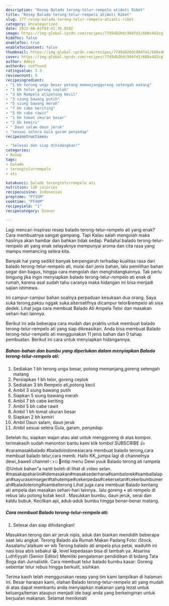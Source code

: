 ```yaml
---
description: "Resep Balado terong-telur-rempelo atiAnti Ribet"
title: "Resep Balado terong-telur-rempelo atiAnti Ribet"
slug: 177-resep-balado-terong-telur-rempelo-atianti-ribet
category: Uncategorized
date: 2022-06-01T03:41:36.850Z
image: https://img-global.cpcdn.com/recipes/77d9d826dc904fd1/680x482cq70/balado-terong-telur-rempelo-ati-foto-resep-utama.jpg
hideToc: false
enableToc: true
enableTocContent: false
thumbnail: https://img-global.cpcdn.com/recipes/77d9d826dc904fd1/680x482cq70/balado-terong-telur-rempelo-ati-foto-resep-utama.jpg
cover: https://img-global.cpcdn.com/recipes/77d9d826dc904fd1/680x482cq70/balado-terong-telur-rempelo-ati-foto-resep-utama.jpg
author: Admin
authorAv: notfound
ratingvalue: 3.3
reviewcount: 9
recipeingredient:
- "1 bh terong ungu besar potong memanjanggoreng setengah matang"
- "1 bh telor goreng ceplok"
- "3 bh Rempelo atipotong kecil"
- "3 siung bawang putih"
- "5 siung bawang merah"
- "7 bh cabe keriting"
- "5 bh cabe rawit"
- "1 bh tomat ukuran besar"
- "2 bh kemiri"
- " Daun salam daun jeruk"
- "sesuai selera Gula garam penyedap"
recipeinstructions:

- "Selesai dan siap dihidangkan!"
categories:
- Resep
tags:
- balado
- terongtelurrempelo
- ati

katakunci: balado terongtelurrempelo ati 
nutrition: 120 calories
recipecuisine: Indonesian
preptime: "PT35M"
cooktime: "PT46M"
recipeyield: "1"
recipecategory: Dinner

---
```



Lagi mencari inspirasi resep balado terong-telur-rempelo ati yang enak? Cara membuatnya sangat gampang. Tapi Kalau salah mengolah maka hasilnya akan hambar dan bahkan tidak sedap. Padahal balado terong-telur-rempelo ati yang enak selayaknya mempunyai aroma dan cita rasa yang mampu memancing selera kita.


Banyak hal yang sedikit banyak berpengaruh terhadap kualitas rasa dari balado terong-telur-rempelo ati, mulai dari jenis bahan, lalu pemilihan bahan segar dan bagus, hingga cara mengolah dan menghidangkannya. Tak perlu bingung jika ingin menyiapkan balado terong-telur-rempelo ati enak di rumah, karena asal sudah tahu caranya maka hidangan ini bisa menjadi sajian istimewa.

Ini campur-campur bahan soalnya perpaduan kesukaan dua orang. Saya suka terong,paksu nggak suka.alternatifnya dicampur telor&amp;rempelo ati sisa dedek. Lihat juga cara membuat Balado Ati Ampela Telor dan masakan sehari-hari lainnya.


Berikut ini ada beberapa cara mudah dan praktis untuk membuat balado terong-telur-rempelo ati yang siap dikreasikan. Anda bisa membuat Balado terong-telur-rempelo ati menggunakan 11 jenis bahan dan 0 tahap pembuatan. Berikut ini cara untuk menyiapkan hidangannya.

<!--inarticleads1-->

##### Bahan-bahan dan bumbu yang diperlukan dalam menyiapkan Balado terong-telur-rempelo ati:

1. Sediakan 1 bh terong ungu besar, potong memanjang,goreng setengah matang
1. Persiapkan 1 bh telor, goreng ceplok
1. Sediakan 3 bh Rempelo ati,potong kecil
1. Ambil 3 siung bawang putih
1. Siapkan 5 siung bawang merah
1. Ambil 7 bh cabe keriting
1. Ambil 5 bh cabe rawit
1. Ambil 1 bh tomat ukuran besar
1. Siapkan 2 bh kemiri
1. Ambil  Daun salam, daun jeruk
1. Ambil sesuai selera Gula, garam, penyedap


Setelah itu, siapkan wajan atau alat untuk menggoreng di atas kompor. terimakasih sudah menonton bantu kami klik tombol SUBSCRIBE 👍#caramasakbalado #baladoindonesiacara membuat balado terong,cara membuat balado telur,cara memb. Hallo KK,,jumpa lagi di channelnya dewi_bawell channel👈☺️🙏intip menu Dewi yuuk Balado terong ati rampela😍Untuk bahan&#34;a nanti boleh di lihat di video selan. #masakapahariini#idemasakan#masaksederhana#sambalorek#samballalapan#sayurasemseger#tahutempe#cekerpedas#cekersetan#cekerbumbumerah#baladoterong#sambalterong Lihat juga cara membuat Balado kentang ati ampela dan masakan sehari-hari lainnya.. lalu goreng • ati rempelo di rebus lalu potong kotak kecil . Masukkan bumbu, daun jeruk, serai dan kaldu bubuk. Kecilkan api, aduk-aduk bumbu hingga benar-benar matang. 

<!--inarticleads2-->

##### Cara membuat Balado terong-telur-rempelo ati:


1. Selesai dan siap dihidangkan!

Masukkan terong dan air jeruk nipis, aduk dan biarkan mendidih beberapa saat lalu angkat. Terong Balado ala Rumah Makan Padang Foto: iStock. Assalamu&#39;alaikum wr wb Terong balado ati ampela plus petai, waduhh ini nasi bisa abis sebakul 😁, level kepedasan bisa di tambah ya. Atsarina Luthfiyyah (Senior Editor) Memiliki pengalaman pendidikan di bidang Tata Boga dan Jurnalistik. Cara membuat telur balado bumbu kasar: Goreng sebentar telur rebus hingga berkulit, sisihkan. 

Terima kasih telah menggunakan resep yang tim kami tampilkan di halaman ini. Besar harapan kami, olahan Balado terong-telur-rempelo ati yang mudah di atas dapat membantu anda menyiapkan makanan yang lezat untuk keluarga/teman ataupun menjadi ide bagi anda yang berkeinginan untuk berjualan makanan. Selamat menikmati
